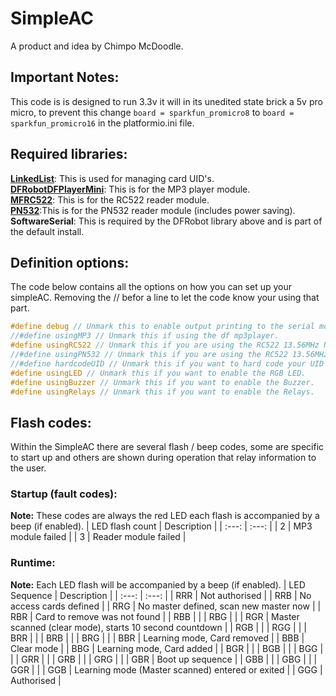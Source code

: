 # SimpleAC
A product and idea by Chimpo McDoodle.

## Important Notes:
This code is is designed to run 3.3v it will in its unedited state brick a 5v pro micro, to prevent this change `board = sparkfun_promicro8` to `board = sparkfun_promicro16` in the platformio.ini file.

## Required libraries:
**[LinkedList](https://github.com/ivanseidel/LinkedList)**: This is used for managing card UID's.    
**[DFRobotDFPlayerMini](https://github.com/DFRobot/DFRobotDFPlayerMini)**: This is for the MP3 player module.    
**[MFRC522](https://github.com/miguelbalboa/rfid)**: This is for the RC522 reader module.    
**[PN532](https://github.com/clarketronics/PN532)**:This is for the PN532 reader module (includes power saving).    
**SoftwareSerial**: This is required by the DFRobot library above and is part of the default install.    

## Definition options:
The code below contains all the options on how you can set up your simpleAC. Removing the // befor a line to let the code know your using that part.

```c++
#define debug // Unmark this to enable output printing to the serial monitor.
//#define usingMP3 // Unmark this if using the df mp3player.
#define usingRC522 // Unmark this if you are using the RC522 13.56MHz NFC-HF RFID reader.
//#define usingPN532 // Unmark this if you are using the RC522 13.56MHz NFC-HF RFID reader.
//#define hardcodeUID // Unmark this if you want to hard code your UID's.
#define usingLED // Unmark this if you want to enable the RGB LED.
#define usingBuzzer // Unmark this if you want to enable the Buzzer.
#define usingRelays // Unmark this if you want to enable the Relays.
```

## Flash codes:
Within the SimpleAC there are several flash / beep codes, some are specific to start up and others are shown during operation that relay information to the user.

### Startup (fault codes):
**Note:** These codes are always the red LED each flash is accompanied by a beep (if enabled).
| LED flash count | Description |
| :---: | :---: |
| 2 | MP3 module failed |
| 3 | Reader module failed |

### Runtime:
**Note:** Each LED flash will be accompanied by a beep (if enabled).
| LED Sequence | Description |
| :---: | :---: |
| RRR | Not authorised |
| RRB | No access cards defined |
| RRG | No master defined, scan new master now |
| RBR | Card to remove was not found |
| RBB | |
| RBG | |
| RGR | Master scanned (clear mode), starts 10 second countdown |
| RGB | |
| RGG | |
| BRR | |
| BRB | |
| BRG | |
| BBR | Learning mode, Card removed |
| BBB | Clear mode |
| BBG | Learning mode, Card added |
| BGR | |
| BGB | |
| BGG | |
| GRR | |
| GRB | |
| GRG | |
| GBR | Boot up sequence |
| GBB | |
| GBG | |
| GGR | |
| GGB | Learning mode (Master scanned) entered or exited |
| GGG | Authorised |
